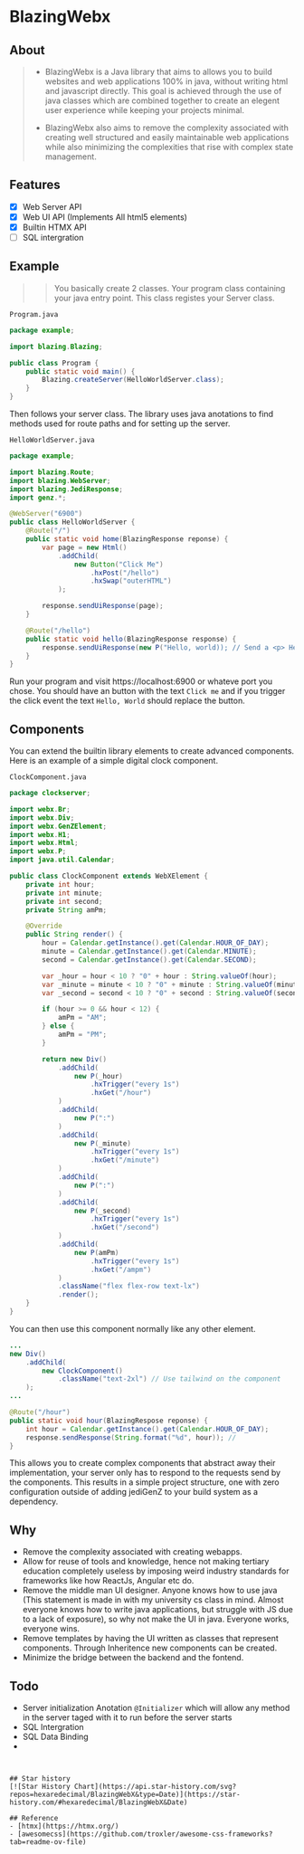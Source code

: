# BlazingWebx

## About
> - BlazingWebx is a Java library that aims to allows you to build websites and web applications 100% in java, without writing html and javascript directly. This goal is achieved through the use of java classes which are combined together to create an elegent user experience while keeping your projects minimal.
> 
> - BlazingWebx also aims to remove the complexity associated with creating well structured and easily maintainable web applications while also minimizing the complexities that rise with complex state management.

## Features
- [X] Web Server API
- [X] Web UI API (Implements All html5 elements)
- [X] Builtin HTMX API
- [ ] SQL intergration

## Example
>> You basically create 2 classes. Your program class containing your java entry point. This class registes your Server class.

`Program.java`
```java
package example;

import blazing.Blazing;

public class Program {
    public static void main() {
        Blazing.createServer(HelloWorldServer.class);
    }
}
```
Then follows your server class. The library uses java anotations to find methods used for route paths and for setting up the server.

`HelloWorldServer.java`
```java
package example;

import blazing.Route;
import blazing.WebServer;
import blazing.JediResponse;
import genz.*; 

@WebServer("6900")
public class HelloWorldServer {
    @Route("/")
    public static void home(BlazingResponse reponse) {
        var page = new Html()
            .addChild(
                new Button("Click Me")
                    .hxPost("/hello")
                    .hxSwap("outerHTML")
            );

        response.sendUiResponse(page);
    }

    @Route("/hello")
    public static void hello(BlazingResponse response) {
        response.sendUiResponse(new P("Hello, world)); // Send a <p> Hello, world </p>
    } 
}
```
Run your program and visit https://localhost:6900 or whateve port you chose. 
You should have an button with the text `Click me` and if you trigger the click event the text `Hello, World` should replace 
the button. 

## Components
You can extend the builtin library elements to create advanced components. Here is an example of a simple digital clock component. 

`ClockComponent.java`
```java
package clockserver;

import webx.Br;
import webx.Div;
import webx.GenZElement;
import webx.H1;
import webx.Html;
import webx.P;
import java.util.Calendar;

public class ClockComponent extends WebXElement {
	private int hour;
	private int minute;
	private int second;
	private String amPm;

	@Override
	public String render() {
		hour = Calendar.getInstance().get(Calendar.HOUR_OF_DAY);
		minute = Calendar.getInstance().get(Calendar.MINUTE);
		second = Calendar.getInstance().get(Calendar.SECOND);

		var _hour = hour < 10 ? "0" + hour : String.valueOf(hour);
		var _minute = minute < 10 ? "0" + minute : String.valueOf(minute);
		var _second = second < 10 ? "0" + second : String.valueOf(second);

		if (hour >= 0 && hour < 12) {
			amPm = "AM";
		} else {
			amPm = "PM";
		}

		return new Div()
			.addChild(
				new P(_hour)
					.hxTrigger("every 1s")
					.hxGet("/hour")
			)
			.addChild(
				new P(":")
			)
			.addChild(
				new P(_minute)
					.hxTrigger("every 1s")
					.hxGet("/minute")
			)
			.addChild(
				new P(":")
			)
			.addChild(
				new P(_second)
					.hxTrigger("every 1s")
					.hxGet("/second")
			)
			.addChild(
				new P(amPm)
					.hxTrigger("every 1s")
					.hxGet("/ampm")
			)
			.className("flex flex-row text-lx")
			.render();
	}
}
```
You can then use this component normally like any other element. 

```java
...
new Div()
    .addChild(
        new ClockComponent()
            .className("text-2xl") // Use tailwind on the component
    ); 
...

@Route("/hour")
public static void hour(BlazingRespose reponse) {
    int hour = Calendar.getInstance().get(Calendar.HOUR_OF_DAY);
    response.sendResponse(String.format("%d", hour)); // 
}

```
This allows you to create complex components that abstract away their implementation, your server only has to respond to the requests send by the components. 
This results in a simple project structure, one with zero configuration outside of adding jediGenZ to your build system as a dependency.  

## Why
- Remove the complexity associated with creating webapps.
- Allow for reuse of tools and knowledge, hence not making tertiary education completely useless by imposing weird industry standards for frameworks like how ReactJs, Angular etc do.
- Remove the middle man UI designer. Anyone knows how to use java (This statement is made in with my university cs class in mind. Almost everyone knows how to write java applications, but struggle with JS due to a lack of exposure), so why not make the UI in java. Everyone works, everyone wins.
- Remove templates by having the UI written as classes that represent components. Through Inheritence new components can be created.
- Minimize the bridge between the backend and the fontend.

## Todo
- Server initialization Anotation `@Initializer` which will allow any method in the server taged with it to run before the server starts
- SQL Intergration
- SQL Data Binding
- 
 ```


## Star history
[![Star History Chart](https://api.star-history.com/svg?repos=hexaredecimal/BlazingWebX&type=Date)](https://star-history.com/#hexaredecimal/BlazingWebX&Date)

## Reference
- [htmx](https://htmx.org/)
- [awesomecss](https://github.com/troxler/awesome-css-frameworks?tab=readme-ov-file)

